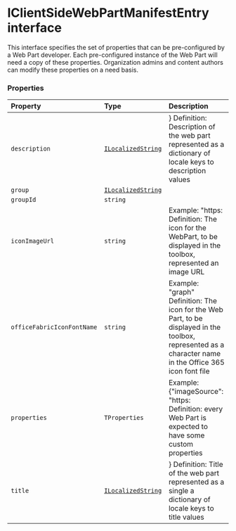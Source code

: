# IClientSideWebPartManifestEntry interface





 
This interface specifies the set of properties that can be pre-configured by a Web Part developer. Each 
pre-configured instance of the Web Part will need a copy of these properties. Organization admins and 
content authors can modify these properties on a need basis. 





### Properties

| Property	   | Type	| Description|
|:-------------|:-------|:-----------|
|`description`      | [`ILocalizedString`](ilocalizedstring.md) | }  Definition: Description of the web part represented as a dictionary of locale keys to description values |
|`group`      | [`ILocalizedString`](ilocalizedstring.md) |  |
|`groupId`      | `string` |  |
|`iconImageUrl`      | `string` | Example: "https:  Definition: The icon for the WebPart, to be displayed in the toolbox, represented an image URL |
|`officeFabricIconFontName`      | `string` | Example: "graph"  Definition: The icon for the Web Part, to be displayed in the toolbox, represented as a character name in the  Office 365 icon font file |
|`properties`      | `TProperties` | Example: {"imageSource": "https:  Definition: every Web Part is expected to have some custom properties |
|`title`      | [`ILocalizedString`](ilocalizedstring.md) | }  Definition: Title of the web part represented as a single a dictionary of locale keys to title values |




